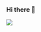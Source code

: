### Hi there 👋

<img src="https://img.shields.io/badge/kotlin-000000?style=flat&logo=kotlin&logoColor=7F52FF"/>
